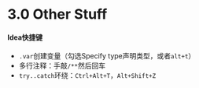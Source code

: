 # 3.0 Other Stuff

#### Idea快捷键

* `.var`创建变量（勾选Specify type声明类型，或者`alt+t`）
* 多行注释：手敲`/**`然后回车
* `try..catch`环绕：`Ctrl+Alt+T`，`Alt+Shift+Z`



